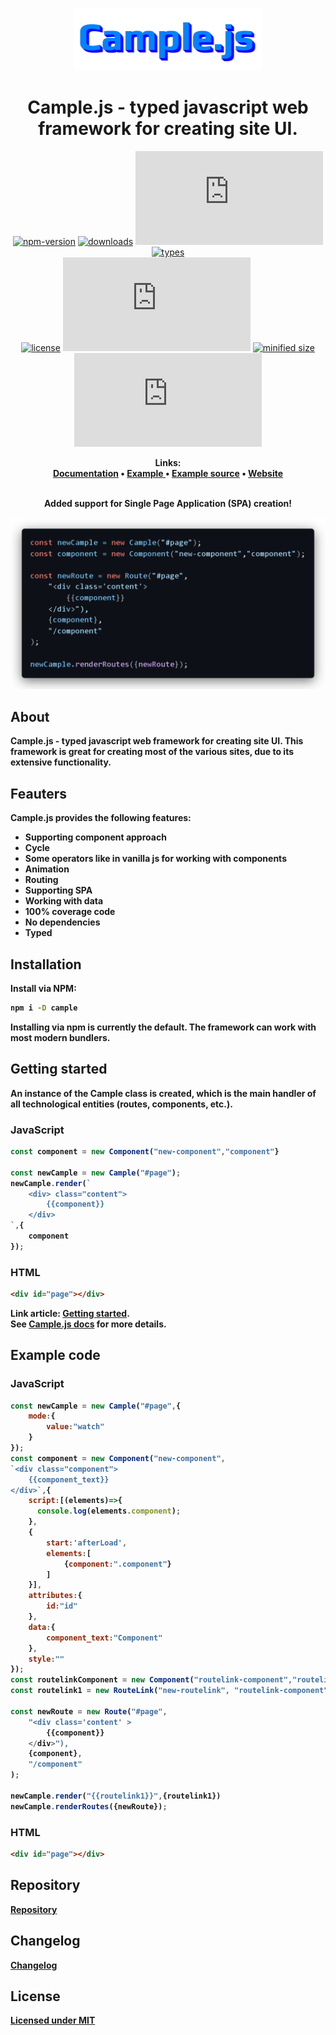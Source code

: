 <p align="center">
    <a href="https://www.npmjs.com/package/cample">
        <img src="https://github.com/Camplejs/media/blob/main/logo.png" alt="cample" >
    </a>
</p>
<h1 align="center">Cample.js - typed javascript web framework for creating site UI.</h1>
<div align="center">

[![npm-version](https://img.shields.io/npm/v/cample?logo=npm&color=blue&style=flat-square)](https://www.npmjs.com/package/cample)
[![downloads](https://img.shields.io/npm/dt/cample?color=blue&style=flat-square)](https://www.npmjs.com/package/cample)
[![stars](https://img.shields.io/github/stars/Camplejs/Cample.js?logo=github&style=flat-square)](https://github.com/Camplejs/Cample.js)
[![types](https://img.shields.io/npm/types/cample?logo=typescript&style=flat-square)](https://github.com/Camplejs/Cample.js)<br>
[![license](https://img.shields.io/npm/l/cample?color=blue&style=flat-square)](https://github.com/Camplejs/Cample.js/blob/main/LICENSE)
[![repo-size](https://img.shields.io/github/repo-size/Camplejs/Cample.js?logo=github&style=flat-square)](https://github.com/Camplejs/Cample.js)
[![minified size](https://img.shields.io/bundlephobia/min/cample?logo=npm&style=flat-square)](https://www.npmjs.com/package/cample)
[![coverage](https://img.shields.io/codecov/c/github/camplejs/cample.js?color=blue&style=flat-square)](https://codecov.io/gh/Camplejs/Cample.js)

</div>

<div align="center"><b>Links:<br> <a href="https://camplejs.github.io/documentation/introduction.html">Documentation</a> • <a href="https://camplejs.github.io/example.html"> Example </a> • <a href="https://github.com/Camplejs/example/blob/main/example.js">Example source</a> • <a href="https://camplejs.github.io">Website</a> </div>
<br>
<div align="center">
  
 Added support for Single Page Application (SPA) creation!  
  
</div>

<p align="center">
    <a href="https://camplejs.github.io/documentation/routes-and-components.html">
        <img src="https://github.com/Camplejs/media/blob/main/components_routes.png" alt="Components and Routes" >
    </a>
</p>

## About

Cample.js - typed javascript web framework for creating site UI. This framework is great for creating most of the various sites, due to its extensive functionality.

## Feauters

Cample.js provides the following features:

- **Supporting component approach**
- **Cycle**
- **Some operators like in vanilla js for working with components**
- **Animation**
- **Routing**
- **Supporting SPA**
- **Working with data**
- **100% coverage code**
- **No dependencies**
- **Typed**
  
## Installation

Install via NPM:
```bash
npm i -D cample 
```
Installing via npm is currently the default. The framework can work with most modern bundlers.

## Getting started
An instance of the Cample class is created, which is the main handler of all technological entities (routes, components, etc.).
  
### JavaScript
```javascript
const component = new Component("new-component","component"}
            
const newCample = new Cample("#page");
newCample.render(`
    <div> class="content">
        {{component}}
    </div>
`,{
    component
});
```
### HTML
```html
<div id="page"></div>
```
Link article: <a href="https://camplejs.github.io/documentation/getting-started.html">Getting started</a>.<br>
See <a href="https://camplejs.github.io/documentation/introduction.html">Cample.js docs</a> for more details.

## Example code

### JavaScript
```javascript
const newCample = new Cample("#page",{
    mode:{
        value:"watch"
    }
});
const component = new Component("new-component", 
`<div class="component">
    {{component_text}}
</div>`,{
    script:[(elements)=>{
      console.log(elements.component);
    },
    {
        start:'afterLoad',
        elements:[
            {component:".component"}
        ]
    }],
    attributes:{
        id:"id"
    },
    data:{
        component_text:"Component"
    },
    style:""
});
const routelinkComponent = new Component("routelink-component","routelink"); 
const routelink1 = new RouteLink("new-routelink", "routelink-component", "/component"); 

const newRoute = new Route("#page",
    "<div class='content' >
        {{component}}
    </div>"),
    {component},
    "/component"
);    

newCample.render("{{routelink1}}",{routelink1})
newCample.renderRoutes({newRoute});
```
### HTML
```html
<div id="page"></div>
```

## Repository
  
[Repository](https://github.com/Camplejs/Cample.js)
  
## Changelog

[Changelog](https://github.com/Camplejs/Cample.js/releases)

## License
[Licensed under MIT](https://github.com/Camplejs/Cample.js/blob/main/LICENSE)
